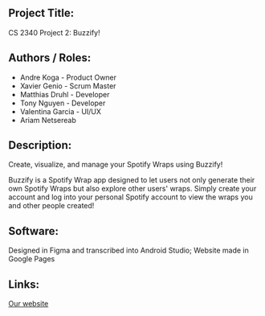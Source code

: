 ## Project Title:
CS 2340 Project 2: Buzzify!

## Authors / Roles:
- Andre Koga - Product Owner
- Xavier Genio - Scrum Master
- Matthias Druhl - Developer
- Tony Nguyen - Developer
- Valentina Garcia - UI/UX
- Ariam Netsereab

## Description:
Create, visualize, and manage your Spotify Wraps using Buzzify!

Buzzify is a Spotify Wrap app designed to let users not only generate their own Spotify Wraps but also explore other users' wraps. Simply create your account and log into your personal Spotify account to view the wraps you and other people created!

## Software:
Designed in Figma and transcribed into Android Studio; Website made in Google Pages

## Links:
[Our website](https://sites.google.com/view/team5-proj2/our-app?authuser=0)
